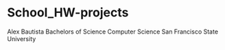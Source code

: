 # School_HW-projects
Alex Bautista
Bachelors of Science
Computer Science
San Francisco State University
